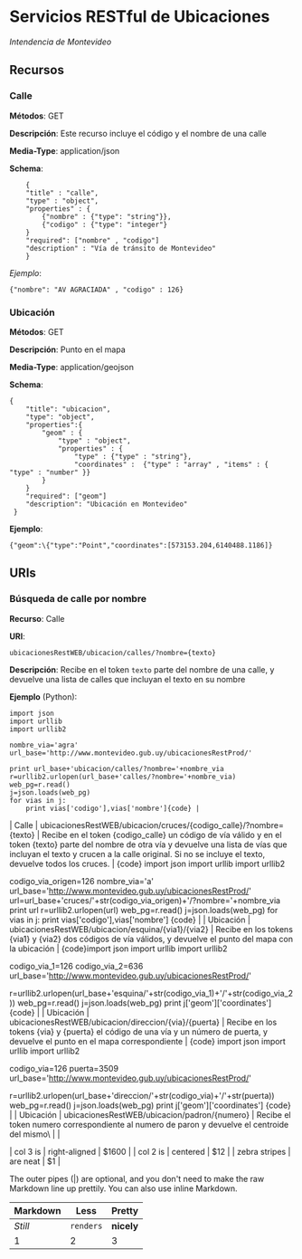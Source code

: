 Servicios RESTful de Ubicaciones 
================================

*Intendencia de Montevideo*

## Recursos

### Calle

**Métodos**: GET

**Descripción**: Este recurso incluye el código y el nombre de una calle

**Media-Type**: application/json

**Schema**:
```
	{
	"title" : "calle",
	"type" : "object",
	"properties" : {
		{"nombre" : {"type": "string"}},
 		{"codigo" : {"type": "integer"}
 	}
	"required": ["nombre" , "codigo"]
 	"description" : "Vía de tránsito de Montevideo"
	}
```

*Ejemplo*:
```
{"nombre": "AV AGRACIADA" , "codigo" : 126} 
```
### Ubicación

**Métodos**: GET

**Descripción**: Punto en el mapa 

**Media-Type**: application/geojson 

**Schema**:
```
{
	"title": "ubicacion",
	"type": "object",
	"properties":{
		"geom" : {
			"type" : "object",
			"properties" : {
				"type" : {"type" : "string"},
				"coordinates" :  {"type" : "array" , "items" : { "type" : "number" }}
		}
	}
	"required": ["geom"]
 	"description": "Ubicación en Montevideo"
 } 
```

**Ejemplo**:
```
{"geom":\{"type":"Point","coordinates":[573153.204,6140488.1186]}
```

## URIs

### Búsqueda de calle por nombre

**Recurso**: Calle

**URI**: 
```
ubicacionesRestWEB/ubicacion/calles/?nombre={texto} 
```

**Descripción**: Recibe en el token `texto` parte del nombre de una calle, y devuelve una lista de calles que incluyan el texto en su nombre 

**Ejemplo** (Python): 

```
import json
import urllib
import urllib2

nombre_via='agra'
url_base='http://www.montevideo.gub.uy/ubicacionesRestProd/'

print url_base+'ubicacion/calles/?nombre='+nombre_via
r=urllib2.urlopen(url_base+'calles/?nombre='+nombre_via)
web_pg=r.read()
j=json.loads(web_pg)
for vias in j:
	print vias['codigo'],vias['nombre']{code} |

```
| Calle | ubicacionesRestWEB/ubicacion/cruces/\{codigo_calle\}/?nombre=\{texto\} | Recibe en el token \{codigo_calle\} un código de vía válido y en el token \{texto\} parte del nombre de otra vía y devuelve una lista de vías que incluyan el texto y crucen a la calle original. Si no se incluye el texto, devuelve todos los cruces. | {code}
import json
import urllib
import urllib2

codigo_via_origen=126
nombre_via='a'
url_base='http://www.montevideo.gub.uy/ubicacionesRestProd/'
url=url_base+'cruces/'+str(codigo_via_origen)+'/?nombre='+nombre_via
print url
r=urllib2.urlopen(url)
web_pg=r.read()
j=json.loads(web_pg)
for vias in j:
	print vias['codigo'],vias['nombre'] {code} |
| Ubicación | ubicacionesRestWEB/ubicacion/esquina/\{via1\}/\{via2} | Recibe en los tokens \{via1\} y \{via2\} dos códigos de vía válidos, y devuelve el punto del mapa con la ubicación | {code}import json
import urllib
import urllib2

codigo_via_1=126
codigo_via_2=636
url_base='http://www.montevideo.gub.uy/ubicacionesRestProd/'

r=urllib2.urlopen(url_base+'esquina/'+str(codigo_via_1)+'/'+str(codigo_via_2))
web_pg=r.read()
j=json.loads(web_pg)
print j['geom']['coordinates']
 {code} |
| Ubicación | ubicacionesRestWEB/ubicacion/direccion/\{via\}/\{puerta\} | Recibe en los tokens \{via\} y \{puerta\} el código de una vía y un número de puerta, y devuelve el punto en el mapa correspondiente | {code}
import json
import urllib
import urllib2

codigo_via=126
puerta=3509
url_base='http://www.montevideo.gub.uy/ubicacionesRestProd/'

r=urllib2.urlopen(url_base+'direccion/'+str(codigo_via)+'/'+str(puerta))
web_pg=r.read()
j=json.loads(web_pg)
print j['geom']['coordinates']
 {code} |
| Ubicación | ubicacionesRestWEB/ubicacion/padron/\{numero\} | Recibe el token numero correspondiente al numero de paron y devuelve el centroide del mismo\\ | |

| col 3 is      | right-aligned | $1600 |
| col 2 is      | centered      |   $12 |
| zebra stripes | are neat      |    $1 |

The outer pipes (|) are optional, and you don't need to make the raw Markdown line up prettily. You can also use inline Markdown.

Markdown | Less | Pretty
--- | --- | ---
*Still* | `renders` | **nicely**
1 | 2 | 3
